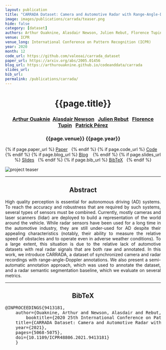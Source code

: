 ```yaml
---
layout: publication
title: "CARRADA Dataset: Camera and Automotive Radar with Range-Angle-Doppler Annotations"
image: images/publications/carrada/teaser.png
hide: false
category: [dataset]
authors: Arthur Ouaknine, Alasdair Newson, Julien Rebut, Florence Tupin and Patrick Pérez
venue: ICPR
venue_long: International Conference on Pattern Recognition (ICPR)
year: 2020
month: 12
code_url: https://github.com/valeoai/carrada_dataset
paper_url: https://arxiv.org/abs/2005.01456
blog_url: https://arthurouaknine.github.io/codeanddata/carrada
slides_url: 
bib_url: 
permalink: /publications/carrada/
---
```


<h1 align="center"> {{page.title}} </h1>
<!-- Simple call of authors -->
<!-- <h3 align="center"> {{page.authors}} </h3> -->
<!-- Alternatively you can add links to author pages -->
<h3 align="center"> <a href="https://arthurouaknine.github.io/">Arthur Ouaknie</a>&nbsp;&nbsp;<a href="https://sites.google.com/site/alasdairnewson/">Alasdair Newson</a>&nbsp;&nbsp; <a href="https://scholar.google.com/citations?user=BJcQNcoAAAAJ&hl=fr">Julien Rebut</a>&nbsp;&nbsp; <a href="https://perso.telecom-paristech.fr/tupin/">Florence Tupin</a>&nbsp;&nbsp; <a href="https://ptrckprz.github.io/">Patrick Pérez</a> </h3>


<h3 align="center"> {{page.venue}} {{page.year}} </h3>

<div align="center">
  <p>
    {% if page.paper_url %}
    <a href="{{ page.paper_url }}"><i class="far fa-file-pdf"></i> Paper</a>&nbsp;&nbsp;
    {% endif %}
    {% if page.code_url %}
    <a href="{{ page.code_url }}"><i class="fab fa-github"></i> Code</a> &nbsp;&nbsp;
    {% endif %}
    {% if page.blog_url %}
    <a href="{{ page.blog_url }}"><i class="fab fa-blogger"></i> Blog</a> &nbsp;&nbsp;
    {% endif %}
    {% if page.slides_url %}
    <a href="{{ page.slides_url }}"><i class="far fa-file-pdf"></i> Slides</a>&nbsp;&nbsp;
    {% endif %}
    {% if page.bib_url %}
    <a href="{{ page.bib_url}}"><i class="far fa-file-alt"></i> BibTeX</a>&nbsp;&nbsp;
    {% endif %}
  </p>
</div>

<div class="publication-teaser">
    <img src="../../{{ page.image }}" alt="project teaser"/>
</div>


<hr>

<h2  align="center"> Abstract</h2>

<p align="justify">High quality perception is essential for autonomous driving (AD) systems. To reach the accuracy and robustness that are required by such systems, several types of sensors must be combined. Currently, mostly cameras and laser scanners (lidar) are deployed to build a representation of the world around the vehicle. While radar sensors have been used for a long time in the automotive industry, they are still under-used for AD despite their appealing characteristics (notably, their ability to measure the relative speed of obstacles and to operate even in adverse weather conditions). To a large extent, this situation is due to the relative lack of automotive datasets with real radar signals that are both raw and annotated. In this work, we introduce CARRADA, a dataset of synchronized camera and radar recordings with range-angle-Doppler annotations. We also present a semi-automatic annotation approach, which was used to annotate the dataset, and a radar semantic segmentation baseline, which we evaluate on several metrics.

</p>

<hr>


<h2  align="center">BibTeX</h2>
<left>
  <pre class="bibtex-box">
@INPROCEEDINGS{9413181,
	author={Ouaknine, Arthur and Newson, Alasdair and Rebut, Julien and Tupin, Florence and Pérez, Patrick},
    	booktitle={2020 25th International Conference on Pattern Recognition (ICPR)},
	title={CARRADA Dataset: Camera and Automotive Radar with Range- Angle- Doppler Annotations},
	year={2021},
	pages={5068-5075},
	doi={10.1109/ICPR48806.2021.9413181}
	}
</pre>
</left>

<br>